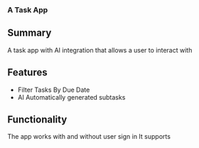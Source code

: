 ### A Task App

## Summary
A task app with AI integration that allows a user to interact with

## Features
- Filter Tasks By Due Date
- AI Automatically generated subtasks

## Functionality
The app works with and without user sign in
It supports 

